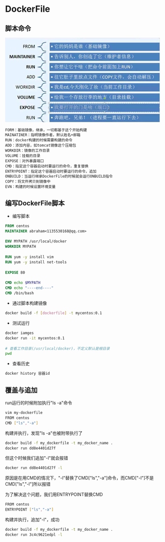 # DockerFile

## 脚本命令

![Screenshot](../docs/dockerfile1.png)

``` bash
FORM：基础镜像，继承，一切都基于这个开始构建
MAINATINER：指明镜像作者，默认姓名+邮箱
RUN：docker构建的时候需要构建的命令
ADD：添加内容，如tomcat镜像这个压缩包
WORKDIR：镜像的工作目录
VOLUME：挂载的目录
EXPOSE：对外暴露端口
CMD：指定这个容器启动时要运行的命令，重复替换
ENTRYPOINT：指定这个容器启动时要运行的命令，追加
ONBUILD：当运行继承DockerFile的时候就会运行ONBUILD指令
COPY：将文件拷贝到镜像中
EVN：构建的时候设置环境变量
```



## 编写DockerFile脚本

- 编写脚本

``` dockerfile
FROM centos
MAINTAINER abraham<1135530168@qq.com>

ENV MYPATH /usr/local/docker
WORKDIR MYPATH

RUN yum -y install vim
RUN yum -y install net-tools

EXPOSE 80

CMD echo $MYPATH
CMD echo "----end----"
CMD /bin/bash
```



- 通过脚本构建镜像

``` bash
docker build -f [dockerfile] -t mycentos:0.1
```



- 测试运行

``` bash
docker iamges
docker run -it mycentos:0.1

# 查看工作目录(/usr/local/docker)，不定义默认是根目录
pwd
```



- 查看历史

``` bash
docker history 容器id
```

## 覆盖与追加

run运行的时候附加执行"ls -a"命令

``` bash
vim my-dockerfile
FROM centos
CMD ["ls","-a"]
```

构建并执行，发现"ls -a"也被附带执行了

``` bash
docker build -f my_dockerfile -t my_docker_name .
docker run dd8e4401d27f
```

但这个时候我们追加"-l"就会报错

``` bash
docker run dd8e4401d27f -l
```

原因是在用CMD的情况下，"-l"替换了CMD["ls","-a"]命令，而CMD["-l"]不是CMD["ls","-l"]所以报错

为了解决这个问题，我们用ENTRYPOINT替换CMD

``` bash
FROM centos
ENTRYPOINT ["ls","-a"]
```

构建并执行，追加"-l"，成功

``` bash
docker build -f my_dockerfile -t my_docker_name .
docker run 3c4c9621edpl -l
```

